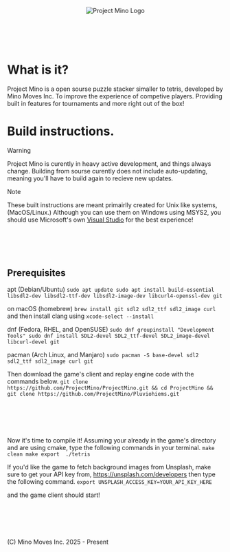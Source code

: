 <p align="center">
  <img src="https://i.imgur.com/FenwBST.png" alt="Project Mino Logo">
</p>
<h1>⠀</h1>

# What is it?

Project Mino is a open sourse puzzle stacker simaller to tetris, developed by Mino Moves Inc. To improve the experience of competive players. Providing built in features for tournaments and more right out of the box!

# Build instructions.

> [!WARNING]  
> Project Mino is curently in heavy active development, and things always change. Building from sourse curently does not include auto-updating, meaning you'll have to build again to recieve new updates.

> [!NOTE]  
> These built instructions are meant primairlly created for Unix like systems, (MacOS/Linux.) Although you can use them on Windows using MSYS2, you should use Microsoft's own [Visual Studio](https://visualstudio.microsoft.com/) for the best experience!

<h1>⠀</h1>

## Prerequisites

apt (Debian/Ubuntu)
`
sudo apt update
sudo apt install build-essential libsdl2-dev libsdl2-ttf-dev libsdl2-image-dev libcurl4-openssl-dev git
`

on macOS (homebrew)
`
brew install git sdl2 sdl2_ttf sdl2_image curl
`
and then install clang using
`
xcode-select --install
`

dnf (Fedora, RHEL, and OpenSUSE)
`
sudo dnf groupinstall "Development Tools"
sudo dnf install SDL2-devel SDL2_ttf-devel SDL2_image-devel libcurl-devel git
`

pacman (Arch Linux, and Manjaro)
`
sudo pacman -S base-devel sdl2 sdl2_ttf sdl2_image curl git
`

Then download the game's client and replay engine code with the commands below.
`
git clone https://github.com/ProjectMino/ProjectMino.git && cd ProjectMino && git clone https://github.com/ProjectMino/Pluviohiems.git
`
<h1>⠀</h1>

Now it's time to compile it!
Assuming your already in the game's directory and are using cmake, type the following commands in your terminal.
`
make clean
make
export 
./tetris
`

If you'd like the game to fetch background images from Unsplash, make sure to get your API key from, https://unsplash.com/developers then type the following command.
`
export UNSPLASH_ACCESS_KEY=YOUR_API_KEY_HERE
`

and the game client should start!

<h1>⠀</h1>

(C) Mino Moves Inc. 2025 - Present
